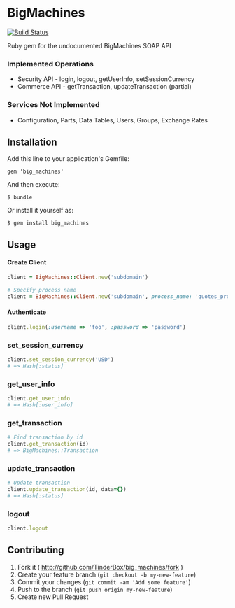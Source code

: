 # BigMachines

[![Build Status](https://travis-ci.org/TinderBox/big_machines.png)](https://travis-ci.org/TinderBox/big_machines)

Ruby gem for the undocumented BigMachines SOAP API

### Implemented Operations

* Security API - login, logout, getUserInfo, setSessionCurrency
* Commerce API - getTransaction, updateTransaction (partial)

### Services Not Implemented

* Configuration, Parts, Data Tables, Users, Groups, Exchange Rates


## Installation

Add this line to your application's Gemfile:

    gem 'big_machines'

And then execute:

    $ bundle

Or install it yourself as:

    $ gem install big_machines

## Usage


#### Create Client

```ruby
client = BigMachines::Client.new('subdomain')
```

```ruby
# Specify process name
client = BigMachines::Client.new('subdomain', process_name: 'quotes_process')
```


#### Authenticate

```ruby
client.login(:username => 'foo', :password => 'password')
```

### set_session_currency

```ruby
client.set_session_currency('USD')
# => Hash[:status]
```

### get_user_info

```ruby
client.get_user_info
# => Hash[:user_info]
```

### get_transaction

```ruby
# Find transaction by id
client.get_transaction(id)
# => BigMachines::Transaction
```

### update_transaction

```ruby
# Update transaction
client.update_transaction(id, data={})
# => Hash[:status]
```


### logout

```ruby
client.logout
```


## Contributing

1. Fork it ( http://github.com/TinderBox/big_machines/fork )
2. Create your feature branch (`git checkout -b my-new-feature`)
3. Commit your changes (`git commit -am 'Add some feature'`)
4. Push to the branch (`git push origin my-new-feature`)
5. Create new Pull Request
